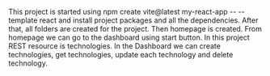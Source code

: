 This project is started using npm create vite@latest my-react-app -- --template react and install project packages and all the dependencies. After that, all folders are created for the project. Then homepage is created. From homepage we can go to the dashboard using start button. In this project REST resource is technologies. In the Dashboard we can create technologies, get technologies, update each technology and delete technology.